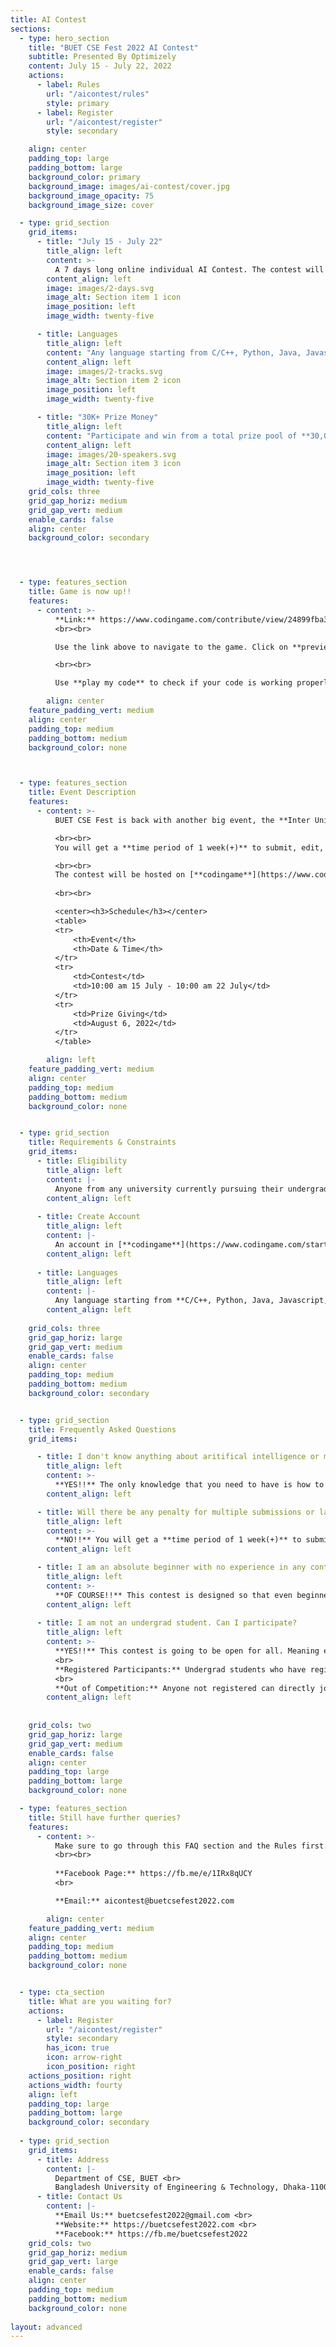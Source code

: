 ```yaml
---
title: AI Contest
sections:
  - type: hero_section
    title: "BUET CSE Fest 2022 AI Contest"
    subtitle: Presented By Optimizely
    content: July 15 - July 22, 2022
    actions:
      - label: Rules
        url: "/aicontest/rules"
        style: primary
      - label: Register
        url: "/aicontest/register"
        style: secondary

    align: center
    padding_top: large
    padding_bottom: large
    background_color: primary
    background_image: images/ai-contest/cover.jpg
    background_image_opacity: 75
    background_image_size: cover

  - type: grid_section
    grid_items:
      - title: "July 15 - July 22"
        title_align: left
        content: >-
          A 7 days long online individual AI Contest. The contest will be in multiplayer mode.
        content_align: left
        image: images/2-days.svg
        image_alt: Section item 1 icon
        image_position: left
        image_width: twenty-five

      - title: Languages
        title_align: left
        content: "Any language starting from C/C++, Python, Java, Javascript, Kotlin, Bash, PHP, Ruby C#"
        content_align: left
        image: images/2-tracks.svg
        image_alt: Section item 2 icon
        image_position: left
        image_width: twenty-five

      - title: "30K+ Prize Money"
        title_align: left
        content: "Participate and win from a total prize pool of **30,000+ BDT**"
        content_align: left
        image: images/20-speakers.svg
        image_alt: Section item 3 icon
        image_position: left
        image_width: twenty-five
    grid_cols: three
    grid_gap_horiz: medium
    grid_gap_vert: medium
    enable_cards: false
    align: center
    background_color: secondary




  - type: features_section
    title: Game is now up!!
    features:
      - content: >-
          **Link:** https://www.codingame.com/contribute/view/24899fba3db2b90428fb4f3ecb1505df954dd
          <br><br>

          Use the link above to navigate to the game. Click on **preview** to get to the ide where you can submit the code.

          <br><br>

          Use **play my code** to check if your code is working properly. When satisfied with your code, use **test in arena** to submit your code into the arena. Upon submission, your code will then fight against other players and you can see yourself on the leaderboard

        align: center
    feature_padding_vert: medium
    align: center
    padding_top: medium
    padding_bottom: medium
    background_color: none



  - type: features_section
    title: Event Description
    features:
      - content: >-
          BUET CSE Fest is back with another big event, the **Inter University AI CONTEST**. This will be an online and individual event. The contest will be based off a **multiplayer game**. You will be given the game for which you have to **implement some logic for your players**. Your players will play the game against other players, implemented by other contestants. The matches will be displayed live!!

          <br><br>
          You will get a **time period of 1 week(+)** to submit, edit, re-submit your code, fighting against all the contestants to rise above the leaderboard. Experience the thrill of witnessing your code fight against other contestant's code live!!

          <br><br>
          The contest will be hosted on [**codingame**](https://www.codingame.com/start). So participants are required to have an account in codingame. If you don't have an account, please open one as it takes only 1 minute and its completely free.
          
          <br><br>

          <center><h3>Schedule</h3></center>
          <table>
          <tr>
              <th>Event</th>
              <th>Date & Time</th>
          </tr>
          <tr>
              <td>Contest</td>
              <td>10:00 am 15 July - 10:00 am 22 July</td>
          </tr>
          <tr>
              <td>Prize Giving</td>
              <td>August 6, 2022</td>
          </tr>
          </table>

        align: left
    feature_padding_vert: medium
    align: center
    padding_top: medium
    padding_bottom: medium
    background_color: none


  - type: grid_section
    title: Requirements & Constraints
    grid_items:
      - title: Eligibility
        title_align: left
        content: |-
          Anyone from any university currently pursuing their undergrad are eligible to participate!
        content_align: left
      
      - title: Create Account
        title_align: left
        content: |-
          An account in [**codingame**](https://www.codingame.com/start)
        content_align: left
      
      - title: Languages
        title_align: left
        content: |-
          Any language starting from **C/C++, Python, Java, Javascript, Kotlin, Bash, PHP, Ruby, C#**
        content_align: left
    
    grid_cols: three
    grid_gap_horiz: large
    grid_gap_vert: medium
    enable_cards: false
    align: center
    padding_top: medium
    padding_bottom: medium
    background_color: secondary


  - type: grid_section
    title: Frequently Asked Questions
    grid_items:

      - title: I don't know anything about aritifical intelligence or machine learning. Can I participate?
        title_align: left
        content: >-
          **YES!!** The only knowledge that you need to have is how to write conditionals (*if-else*) and loops (*for, while*) in any language and you're good to go!
        content_align: left

      - title: Will there be any penalty for multiple submissions or late submissions?
        title_align: left
        content: >-
          **NO!!** You will get a **time period of 1 week(+)** to submit, edit, re-submit your code as much as you want. The scoring will be done based on codingame's automated system, which accounts for submission time only for contestants tied to the same score. You can read about [**codingame rules**](https://www.codingame.com/rules)
        content_align: left

      - title: I am an absolute beginner with no experience in any contests whatsoever. Can I do any good   participating here?
        title_align: left
        content: >-
          **OF COURSE!!** This contest is designed so that even beginners can have fun participating. And we will be providing a skeleton sample code from where you can start.
        content_align: left
        
      - title: I am not an undergrad student. Can I participate?
        title_align: left
        content: >-
          **YES!!** This contest is going to be open for all. Meaning everyone can participate in two ways-
          <br>
          **Registered Participants:** Undergrad students who have registered will be eligible for the prize money.
          <br>
          **Out of Competition:** Anyone not registered can directly join the game and participate. This is so that everyone gets the opportunity participate and play the game. However, they won’t be eligible for the prize money.
        content_align: left 
    
    
    grid_cols: two
    grid_gap_horiz: large
    grid_gap_vert: medium
    enable_cards: false
    align: center
    padding_top: large
    padding_bottom: large
    background_color: none

  - type: features_section
    title: Still have further queries?
    features:
      - content: >-
          Make sure to go through this FAQ section and the Rules first. But if you still have unresolved queries you can contact us -
          <br><br>
          
          **Facebook Page:** https://fb.me/e/1IRx8qUCY
          <br>

          **Email:** aicontest@buetcsefest2022.com

        align: center
    feature_padding_vert: medium
    align: center
    padding_top: medium
    padding_bottom: medium
    background_color: none


  - type: cta_section
    title: What are you waiting for?
    actions:
      - label: Register
        url: "/aicontest/register"
        style: secondary
        has_icon: true
        icon: arrow-right
        icon_position: right
    actions_position: right
    actions_width: fourty
    align: left
    padding_top: large
    padding_bottom: large
    background_color: secondary
  
  - type: grid_section
    grid_items:
      - title: Address
        content: |-
          Department of CSE, BUET <br>
          Bangladesh University of Engineering & Technology, Dhaka-1100 <br>
      - title: Contact Us
        content: |-
          **Email Us:** buetcsefest2022@gmail.com <br>
          **Website:** https://buetcsefest2022.com <br>
          **Facebook:** https://fb.me/buetcsefest2022
    grid_cols: two
    grid_gap_horiz: medium
    grid_gap_vert: large
    enable_cards: false
    align: center
    padding_top: medium
    padding_bottom: medium
    background_color: none
    
layout: advanced
---
```


